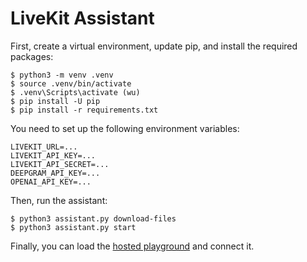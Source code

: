 # LiveKit Assistant

First, create a virtual environment, update pip, and install the required packages:

```
$ python3 -m venv .venv
$ source .venv/bin/activate
$ .venv\Scripts\activate (wu)
$ pip install -U pip
$ pip install -r requirements.txt
```

You need to set up the following environment variables:

```
LIVEKIT_URL=...
LIVEKIT_API_KEY=...
LIVEKIT_API_SECRET=...
DEEPGRAM_API_KEY=...
OPENAI_API_KEY=...
```

Then, run the assistant:

```
$ python3 assistant.py download-files
$ python3 assistant.py start
```

Finally, you can load the [hosted playground](https://agents-playground.livekit.io/) and connect it.
